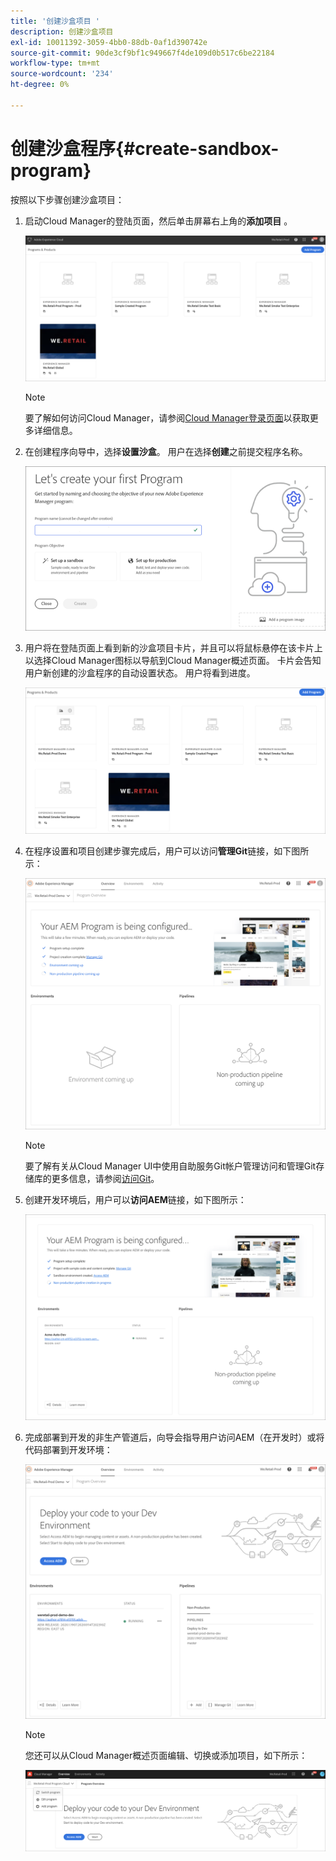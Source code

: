 ```yaml
---
title: '创建沙盒项目 '
description: 创建沙盒项目
exl-id: 10011392-3059-4bb0-88db-0af1d390742e
source-git-commit: 90de3cf9bf1c949667f4de109d0b517c6be22184
workflow-type: tm+mt
source-wordcount: '234'
ht-degree: 0%

---
```


# 创建沙盒程序{#create-sandbox-program}

按照以下步骤创建沙盒项目：

1. 启动Cloud Manager的登陆页面，然后单击屏幕右上角的&#x200B;**添加项目** 。

   ![](assets/first_timelogin1.png)

   >[!NOTE]
   >要了解如何访问Cloud Manager，请参阅[Cloud Manager登录页面](/help/onboarding/what-is-required/navigate-to-cloud-manager.md)以获取更多详细信息。

1. 在创建程序向导中，选择&#x200B;**设置沙盒**。 用户在选择&#x200B;**创建**&#x200B;之前提交程序名称。

   ![](assets/create-sandbox.png)

1. 用户将在登陆页面上看到新的沙盒项目卡片，并且可以将鼠标悬停在该卡片上以选择Cloud Manager图标以导航到Cloud Manager概述页面。 卡片会告知用户新创建的沙盒程序的自动设置状态。 用户将看到进度。

   ![](assets/program-create-setupdemo2.png)

1. 在程序设置和项目创建步骤完成后，用户可以访问&#x200B;**管理Git**&#x200B;链接，如下图所示：

   ![](assets/create-program4.png)

   >[!NOTE]
   >
   >要了解有关从Cloud Manager UI中使用自助服务Git帐户管理访问和管理Git存储库的更多信息，请参阅[访问Git](/help/implementing/cloud-manager/accessing-git.md)。


1. 创建开发环境后，用户可以&#x200B;**访问AEM**&#x200B;链接，如下图所示：

   ![](assets/create-program-5.png)

1. 完成部署到开发的非生产管道后，向导会指导用户访问AEM（在开发时）或将代码部署到开发环境：

   ![](assets/create-program-setup-deploy.png)

   >[!NOTE]
   >您还可以从Cloud Manager概述页面编辑、切换或添加项目，如下所示：

   ![](assets/create-program-a1.png)
